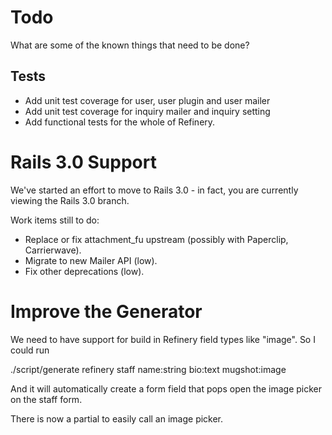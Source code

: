 # Todo

What are some of the known things that need to be done?

## Tests

* Add unit test coverage for user, user plugin and user mailer
* Add unit test coverage for inquiry mailer and inquiry setting
* Add functional tests for the whole of Refinery.

# Rails 3.0 Support

We've started an effort to move to Rails 3.0 - in fact, you are currently
viewing the Rails 3.0 branch.

Work items still to do:

* Replace or fix attachment\_fu upstream (possibly with Paperclip, Carrierwave).
* Migrate to new Mailer API (low).
* Fix other deprecations (low).

# Improve the Generator

We need to have support for build in Refinery field types like "image". So I could run

  ./script/generate refinery staff name:string bio:text mugshot:image
  
And it will automatically create a form field that pops open the image picker on the staff form.

There is now a partial to easily call an image picker.
